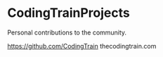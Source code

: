 # CodingTrainProjects
Personal contributions to the community. 

https://github.com/CodingTrain
thecodingtrain.com